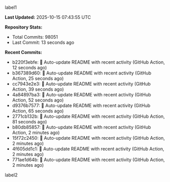 
label1 
<!-- ACTIVITY_START -->
**Last Updated:** 2025-10-15 07:43:55 UTC

**Repository Stats:**
- Total Commits: 98051
- Last Commit: 13 seconds ago

**Recent Commits:**
- b220f3ebfe: 🤖 Auto-update README with recent activity (GitHub Action, 12 seconds ago)
- b367389d60: 🤖 Auto-update README with recent activity (GitHub Action, 25 seconds ago)
- cc7943e2e3: 🤖 Auto-update README with recent activity (GitHub Action, 39 seconds ago)
- 4a84897ba3: 🤖 Auto-update README with recent activity (GitHub Action, 52 seconds ago)
- d9376b7577: 🤖 Auto-update README with recent activity (GitHub Action, 65 seconds ago)
- 2771cb132b: 🤖 Auto-update README with recent activity (GitHub Action, 81 seconds ago)
- b80db85857: 🤖 Auto-update README with recent activity (GitHub Action, 2 minutes ago)
- 15f72c2450: 🤖 Auto-update README with recent activity (GitHub Action, 2 minutes ago)
- 4f605dd1c1: 🤖 Auto-update README with recent activity (GitHub Action, 2 minutes ago)
- 771ae1d64b: 🤖 Auto-update README with recent activity (GitHub Action, 2 minutes ago)
<!-- ACTIVITY_END -->

label2
